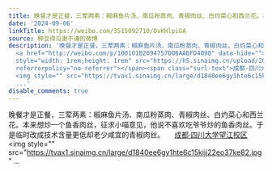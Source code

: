 ```yaml
---
title: 晚餐才是正餐，三荤两素：椒麻鱼片汤、南瓜粉蒸肉、青椒肉丝、白灼菜心和西兰花。本来想炒一个鱼香肉丝，征求小喵意见，他说不喜欢吃爷爷炒的鱼香肉丝。于是临时...
date: '2024-09-06'
linkTitle: https://weibo.com/3515092710/OvKHlpiGA
source: 种豆得瓜谢不谦的微博
description: '晚餐才是正餐，三荤两素：椒麻鱼片汤、南瓜粉蒸肉、青椒肉丝、白灼菜心和西兰花。本来想炒一个鱼香肉丝，征求小喵意见，他说不喜欢吃爷爷炒的鱼香肉丝。于是临时改成技术含量更低却老少咸宜的青椒肉丝。
  <a href="http://weibo.com/p/100101B2094757D06AABFD4098" data-hide=""><span class="url-icon"><img
  style="width: 1rem;height: 1rem" src="https://h5.sinaimg.cn/upload/2015/09/25/3/timeline_card_small_location_default.png"
  referrerpolicy="no-referrer"></span><span class="surl-text">成都·四川大学望江校区</span></a>
  <img style="" src="https://tvax1.sinaimg.cn/large/d1840ee6gy1hte6c15kijj22eo37ke82.jpg"
  ...'
disable_comments: true
---
```

晚餐才是正餐，三荤两素：椒麻鱼片汤、南瓜粉蒸肉、青椒肉丝、白灼菜心和西兰花。本来想炒一个鱼香肉丝，征求小喵意见，他说不喜欢吃爷爷炒的鱼香肉丝。于是临时改成技术含量更低却老少咸宜的青椒肉丝。 <a href="http://weibo.com/p/100101B2094757D06AABFD4098" data-hide=""><span class="url-icon"><img style="width: 1rem;height: 1rem" src="https://h5.sinaimg.cn/upload/2015/09/25/3/timeline_card_small_location_default.png" referrerpolicy="no-referrer"></span><span class="surl-text">成都·四川大学望江校区</span></a> <img style="" src="https://tvax1.sinaimg.cn/large/d1840ee6gy1hte6c15kijj22eo37ke82.jpg" ...